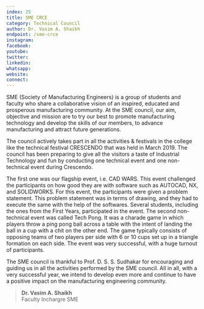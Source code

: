 ```yaml
---
index: 25
title: SME CRCE
category: Technical Council
author: Dr. Vasim A. Shaikh
endpoint: /sme-crce
instagram:
facebook:
youtube:
twitter:
linkedin:
whatsapp:
website:
connect:
---
```


SME (Society of Manufacturing Engineers) is a group of students and faculty who share a collaborative vision of an inspired, educated and prosperous manufacturing community. At the SME council, our aim, objective and mission are to try our best to promote manufacturing technology and develop the skills of our members, to advance manufacturing and attract future generations.

The council actively takes part in all the activities & festivals in the college like the technical festival CRESCENDO that was held in March 2019. The council has been preparing to give all the visitors a taste of Industrial Technology and fun by conducting one technical event and one non-technical event during Crescendo.

The first one was our flagship event, i.e. CAD WARS. This event challenged the participants on how good they are with software such as AUTOCAD, NX, and SOLIDWORKS. For this event, the participants were given a problem statement. This problem statement was in terms of drawing, and they had to execute the same with the help of the softwares. Several students, including the ones from the First Years, participated in the event. The second non-technical event was called Tech Pong. It was a charade game in which players throw a ping pong ball across a table with the intent of landing the ball in a cup with a chit on the other end. The game typically consists of opposing teams of two players per side with 6 or 10 cups set up in a triangle formation on each side. The event was very successful, with a huge turnout of participants.

The SME council is thankful to Prof. D. S. S. Sudhakar for encouraging and guiding us in all the activities performed by the SME council. All in all, with a very successful year, we intend to develop even more and continue to have a positive impact on the manufacturing engineering community.

> **Dr. Vasim A. Shaikh**<br>
> Faculty Inchargre
> SME
